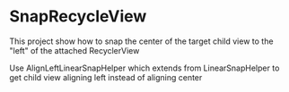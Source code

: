 # SnapRecycleView
This project show how to snap the center of the target child view to the "left" of the attached RecyclerView

Use AlignLeftLinearSnapHelper which extends from LinearSnapHelper to get child view aligning left instead of aligning center
